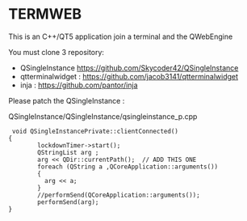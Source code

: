 # TERMWEB

This is an C++/QT5 application join a terminal and the QWebEngine

You must clone 3 repository:

* QSingleInstance  https://github.com/Skycoder42/QSingleInstance
* qtterminalwidget  : https://github.com/jacob3141/qtterminalwidget
* inja : https://github.com/pantor/inja

 Please patch the QSingleInstance :

 QSingleInstance/QSingleInstance/qsingleinstance_p.cpp
```
 void QSingleInstancePrivate::clientConnected()
{
        lockdownTimer->start();
        QStringList arg ;
        arg << QDir::currentPath();  // ADD THIS ONE 
        foreach (QString a ,QCoreApplication::arguments())
        {
          arg << a;
        }
        //performSend(QCoreApplication::arguments());
        performSend(arg);
}
```

